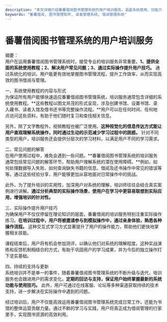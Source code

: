 ```yaml
---
description: "本文详细介绍番薯借阅图书管理系统的用户培训服务，涵盖系统使用、功能介绍及常见问题解答，帮助用户快速上手。"
keywords: "番薯借阅, 图书管理软件, 读者管理系统, 借阅管理系统"
---
```

# 番薯借阅图书管理系统的用户培训服务

摘要：  
用户在运用番薯借阅图书管理系统时，接受专业的培训服务非常重要。**1、提供全面的系统使用教程；2、解决用户常见问题；3、通过实际操作提升用户技巧。** 通过系统化的培训，用户能更有效地掌握图书管理流程，提升工作效率，从而实现高效的图书借阅与管理。

一、系统使用教程的内容与形式  
为保证所有用户能够快速适应番薯借阅图书管理系统，培训服务通常包含详细的系统使用教程。**这些教程以图文并茂的形式呈现，涉及创建书馆、设置书馆、录入藏书、读者入馆及借书还书等完整操作流程。**用户可以在任何时间、任何地点访问这些资料，有助于他们随时复习和查找相关信息。

另外，除了文字教程外，视频教程也被广泛使用。**这种视觉化的信息传达方式能让用户直观理解系统操作，同时通过生动的示范减少学习过程中的困惑。** 针对不同类型的用户，培训服务还会提供分层次的学习材料，以满足用户不同的学习需求。

二、常见问题的解答  
在用户使用过程中，难免会遇到一些问题。**番薯借阅图书管理系统的培训服务通常包括常见问题的解答环节，帮助用户理解系统的潜在使用障碍。**例如，如何处理数据导入失败、如何查询缺失书籍的信息、借阅及还书操作中常见的错误等等。通过这些经验分享，用户能够更加从容地面对日常操作中的挑战。

此外，为了提升培训的实用性，加深用户对系统的理解，培训师往往会结合真实案例进行讲解。**通过分析典型的实际操作场景，使用户在学习中更容易联想到实际应用，增强培训的针对性。**

三、实际操作提升用户技巧  
为确保用户不仅仅停留在理论知识的层面，番薯借阅的培训服务特别注重实际操作练习。**在培训过程中，用户将被邀请参与到模拟操作中，通过亲身体验，熟悉各种操作流程。** 这种交互式学习方式显著提升了用户的操作能力，帮助他们更快地掌握相关技能。

课程结束后，用户将有机会参加测评，以确认他们对系统的理解程度。这种实战演练和反馈机制相结合的方式，有助于巩固用户的学习成果，并为今后的独立操作打下坚实基础。

四、持续的支持与更新  
系统培训并不是单一的事件，随着番薯借阅图书管理系统的不断升级与迭代，培训服务也会跟进用户的需求变化。**定期的回访与支持，保证用户始终掌握最新的系统功能与使用技巧。** 此外，用户可通过在线客服、论坛等多种渠道获取持续的技术支持，进一步解决在实际操作中遇到的问题。

经过培训后，用户不仅能高效运用番薯借阅图书管理系统完成日常工作，还能为书馆的整体运营贡献力量。通过不断的学习与实践，用户将真正成为借阅管理的行家里手，实现图书资源的高效利用。

